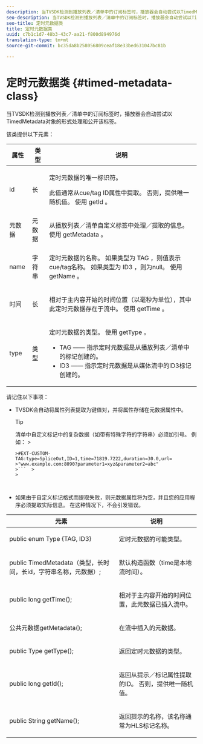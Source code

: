 ```yaml
---
description: 当TVSDK检测到播放列表／清单中的订阅标签时，播放器会自动尝试以TimedMetadata对象的形式处理和公开该标签。
seo-description: 当TVSDK检测到播放列表／清单中的订阅标签时，播放器会自动尝试以TimedMetadata对象的形式处理和公开该标签。
seo-title: 定时元数据类
title: 定时元数据类
uuid: c7b1c1d7-48b3-43c7-aa21-f800d894976d
translation-type: tm+mt
source-git-commit: bc35da8b258056809ceaf18e33bed631047bc81b

---
```



# 定时元数据类 {#timed-metadata-class}

当TVSDK检测到播放列表／清单中的订阅标签时，播放器会自动尝试以TimedMetadata对象的形式处理和公开该标签。

该类提供以下元素：

<table id="table_FFC56AC5B1E04DA99C9309C0223ABA90"> 
 <thead> 
  <tr> 
   <th colname="col1" class="entry"><b> 属性 </b></th> 
   <th colname="col02" class="entry"> <b> 类型 </b></th> 
   <th colname="col2" class="entry"> <b> 说明 </b> </th> 
  </tr> 
 </thead>
 <tbody> 
  <tr> 
   <td colname="col1"> <span class="codeph"> id </span> </td> 
   <td colname="col02"> 长 </td> 
   <td colname="col2"> <p>定时元数据的唯一标识符。 </p> <p>此值通常从cue/tag ID属性中提取。 否则，提供唯一随机值。 使用 <span class="codeph"> getId </span>。 </p> </td> 
  </tr> 
  <tr> 
   <td colname="col1"> <span class="codeph"> 元数据 </span> </td> 
   <td colname="col02"> 元数据 </td> 
   <td colname="col2"> <p>从播放列表／清单自定义标签中处理／提取的信息。 使用 <span class="codeph"> getMetadata </span>。 </p> </td> 
  </tr> 
  <tr> 
   <td colname="col1"> <span class="codeph"> name </span> </td> 
   <td colname="col02"> 字符串 </td> 
   <td colname="col2"> <p>定时元数据的名称。 如果类型为 <span class="codeph"> TAG </span>，则值表示cue/tag名称。 如果类型为 <span class="codeph"> ID3 </span>，则为null。 使用 <span class="codeph"> getName </span>。 </p> </td> 
  </tr> 
  <tr> 
   <td colname="col1"> <span class="codeph"> 时间 </span> </td> 
   <td colname="col02"> 长 </td> 
   <td colname="col2"> <p>相对于主内容开始的时间位置（以毫秒为单位），其中此定时元数据存在于流中。 使用 <span class="codeph"> getTime </span>。 </p> </td> 
  </tr> 
  <tr> 
   <td colname="col1"> <span class="codeph"> type </span> </td> 
   <td colname="col02"> 类型 </td> 
   <td colname="col2"> <p>定时元数据的类型。 使用 <span class="codeph"> getType </span>。 
     <ul id="ul_70FBFB33E9F846D8B38592560CCE9560"> 
      <li id="li_739D30561BFB4D9B97DF212E4880BA2C">TAG —— 指示定时元数据是从播放列表／清单中的标记创建的。 </li> 
      <li id="li_E785E1DEF1CC4D9DBE7764E5D05EFAFC">ID3 —— 指示定时元数据是从媒体流中的ID3标记创建的。 </li> 
     </ul> </p> </td> 
  </tr> 
 </tbody> 
</table>

<!--<a id="section_737CC47997F74F80A3C5C6171ADE120E"></a>-->

请记住以下事项：

* TVSDK会自动将属性列表提取为键值对，并将属性存储在元数据属性中。

   >[!TIP]
   >
   >清单中自定义标记中的复杂数据（如带有特殊字符的字符串）必须加引号。 例如：  >
   >
   >
   ```>
   >#EXT-CUSTOM-TAG:type=SpliceOut,ID=1,time=71819.7222,duration=30.0,url= 
   >"www.example.com:8090?parameter1=xyz&parameter2=abc"
   >```  >
   >



* 如果由于自定义标记格式而提取失败，则元数据属性将为空，并且您的应用程序必须提取实际信息。 在这种情况下，不会引发错误。

<table id="table_1BAE98BF23F641A3A5709EBE37B327F6"> 
 <thead> 
  <tr> 
   <th colname="col1" class="entry"> <b>元素 </b></th> 
   <th colname="col2" class="entry"> <b>说明</b></th> 
  </tr> 
 </thead>
 <tbody> 
  <tr> 
   <td colname="col1"> <span class="codeph"> public enum Type {TAG, ID3} </span> </td> 
   <td colname="col2"> <p>定时元数据的可能类型。 </p> </td> 
  </tr> 
  <tr> 
   <td colname="col1"> <span class="codeph"> public TimedMetadata（类型，长时间，长id，字符串名称，元数据）; </span> </td> 
   <td colname="col2"> <p>默认构造函数（time是本地流时间）。 </p> </td> 
  </tr> 
  <tr> 
   <td colname="col1"> <span class="codeph"> public long getTime(); </span> </td> 
   <td colname="col2"> <p>相对于主内容开始的时间位置，此元数据已插入流中。 </p> </td> 
  </tr> 
  <tr> 
   <td colname="col1"> <span class="codeph"> 公共元数据getMetadata(); </span> </td> 
   <td colname="col2"> <p>在流中插入的元数据。 </p> </td> 
  </tr> 
  <tr> 
   <td colname="col1"> <span class="codeph"> public Type getType(); </span> </td> 
   <td colname="col2"> <p>返回定时元数据的类型。 </p> </td> 
  </tr> 
  <tr> 
   <td colname="col1"> <span class="codeph"> public long getId(); </span> </td> 
   <td colname="col2"> <p>返回从提示／标记属性提取的ID。 否则，提供唯一随机值。 </p> </td> 
  </tr> 
  <tr> 
   <td colname="col1"> <span class="codeph"> public String getName(); </span> </td> 
   <td colname="col2"> <p>返回提示的名称，该名称通常为HLS标记名称。 </p> </td> 
  </tr> 
 </tbody> 
</table>